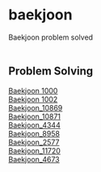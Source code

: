 # baekjoon
Baekjoon problem solved
<br/><br/>
## Problem Solving
[Baekjoon 1000](https://haruple.tistory.com/164)<br/>
[Baekjoon 1002](https://haruple.tistory.com/165)<br/>
[Baekjoon_10869](https://haruple.tistory.com/171)<br/>
[Baekjoon_10871](https://haruple.tistory.com/176)<br/>
[Baekjoon_4344](https://haruple.tistory.com/177)<br/>
[Baekjoon_8958](https://haruple.tistory.com/178)<br/>
[Baekjoon_2577](https://haruple.tistory.com/179)<br/>
[Baekjoon_11720](https://haruple.tistory.com/180)<br/>
[Baekjoon_4673](https://haruple.tistory.com/186)<br/>

